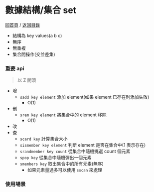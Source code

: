 數據結構/集合 set
===
[回首頁](/) / [返回目錄](../../)

* 結構為 key values(a b c)
* 無序
* 無重複
* 集合間操作(交並差集)

### 重要 api

> 以 Z 開頭

* 增
	* `sadd key element` 添加 element(如果 element 已存在則添加失敗)
		* O(1)
* 刪
	* `srem key element` 將集合中的 element 移除
		* O(1)
* 改
* 查
	* `scard key` 計算集合大小
	* `sismember key element` 判斷 element 是否在集合中(1 表示存在)
	* `srandmember key count` 從集合中隨機挑選 count 個元素
	* `spop key` 從集合中隨機彈出一個元素
	* `smembers key` 取出集合中的所有元素(無序)
		* 如果元素量過多可以使用 `sscan` 來處理

### 使用場景